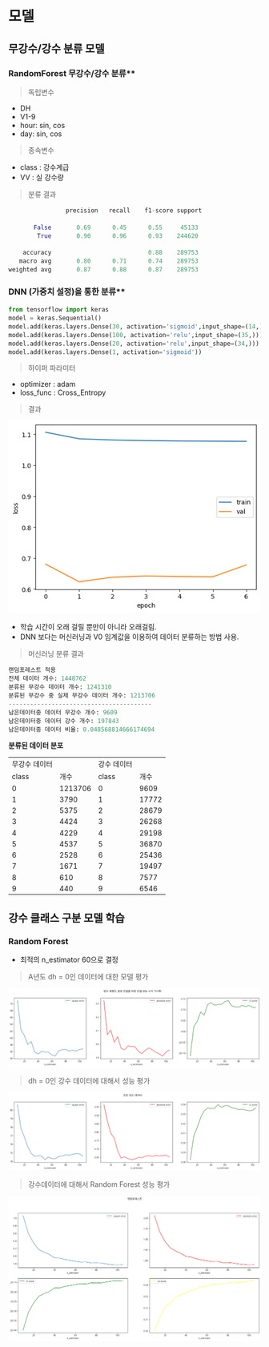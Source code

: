 # 모델

## 무강수/강수 분류 모델

### RandomForest 무강수/강수 분류**
>   독립변수
- DH
- V1-9
- hour: sin, cos
- day: sin, cos

>   종속변수
- class : 강수계급
- VV : 실 강수량

>   분류 결과

```python
                precision   recall    f1-score support

       False       0.69      0.45      0.55     45133
        True       0.90      0.96      0.93    244620

    accuracy                           0.88    289753
   macro avg       0.80      0.71      0.74    289753
weighted avg       0.87      0.88      0.87    289753
```


### DNN (가중치 설정)을 통한 분류**
```python
from tensorflow import keras
model = keras.Sequential()
model.add(keras.layers.Dense(30, activation='sigmoid',input_shape=(14,)))
model.add(keras.layers.Dense(100, activation='relu',input_shape=(35,)))
model.add(keras.layers.Dense(20, activation='relu',input_shape=(34,)))
model.add(keras.layers.Dense(1, activation='sigmoid'))
```
>   하이퍼 파라미터

- optimizer : adam
- loss_func : Cross_Entropy

>   결과

<img src="./images/DNN 강수_무강수.png" />

- 학습 시간이 오래 걸릴 뿐만이 아니라 오래걸림.
- DNN 보다는 머신러닝과 V0 임계값을 이용하여 데이터 분류하는 방법 사용.


> 머신러닝 분류 결과
```python
랜덤포레스트 적용
전체 데이터 개수: 1448762
분류된 무강수 데이터 개수: 1241310
분류된 무강수 중 실제 무강수 데이터 개수: 1213706
----------------------------------------
남은데이터중 데이터 무강수 개수: 9609
남은데이터중 데이터 강수 개수: 197843
남은데이터중 데이터 비율: 0.048568814666174694
```

**분류된 데이터 분포**

<table>
<tr><td>무강수 데이터</td><td></td><td>강수 데이터</td><td></td></tr>
<tr><td>class</td><td>개수</td><td>class</td><td>개수</td></tr>
<tr><td>0</td>    <td>1213706</td><td>0</td>    <td>9609</td></tr>
<tr><td>1</td>    <td>   3790</td><td>1</td>    <td>17772</td></tr>
<tr><td>2</td>    <td>   5375</td><td>2</td>    <td>28679</td></tr>
<tr><td>3</td>    <td>   4424</td><td>3</td>    <td>26268</td></tr>
<tr><td>4</td>    <td>   4229</td><td>4</td>    <td>29198</td></tr>
<tr><td>5</td>    <td>   4537</td><td>5</td>    <td>36870</td></tr>
<tr><td>6</td>    <td>   2528</td><td>6</td>    <td>25436</td></tr>
<tr><td>7</td>    <td>   1671</td><td>7</td>    <td>19497</td></tr>
<tr><td>8</td>    <td>    610</td><td>8</td>    <td>7577</td></tr>
<tr><td>9</td>    <td>    440</td><td>9</td>    <td>6546</td></tr>
</table>

## 강수 클래스 구분 모델 학습

### Random Forest

- 최적의 n_estimator 60으로 결정

> A년도 dh = 0인 데이터에 대한 모델 평가
<img src="./images/변수 영향도 결정을 위한 모델 성능 수치 가시화.png" />

> dh = 0인 강수 데이터에 대해서 성능 평가
<img src="./images/(모든년도)변수 영향도 결정을 위한 모델 성능 수치 가시화.png" />

>   강수데이터에 대해서 Random Forest 성능 평가 
<img src="./images/최적의 RandomForeset.png" />

